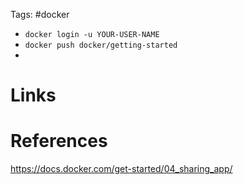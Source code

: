 Tags: #docker 

- `docker login -u YOUR-USER-NAME`
- `docker push docker/getting-started`
- 

# Links

# References
https://docs.docker.com/get-started/04_sharing_app/